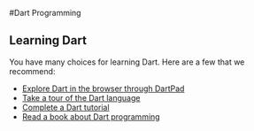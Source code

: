#Dart Programming


## Learning Dart
You have many choices for learning Dart. Here are a few that we recommend:

 - [Explore Dart in the browser through DartPad](https://dartpad.dev/)
 - [Take a tour of the Dart language](https://dart.dev/guides/language/language-tour)
 - [Complete a Dart tutorial](https://dart.dev/tutorials/server/cmdline)
 - [Read a book about Dart programming](https://dart.dev/resources/books)